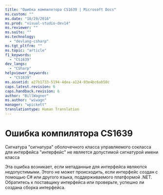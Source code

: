 ```yaml
---
title: "Ошибка компилятора CS1639 | Microsoft Docs"
ms.custom: ""
ms.date: "10/29/2016"
ms.prod: "visual-studio-dev14"
ms.reviewer: ""
ms.suite: ""
ms.technology: 
  - "devlang-csharp"
ms.tgt_pltfrm: ""
ms.topic: "article"
f1_keywords: 
  - "CS1639"
dev_langs: 
  - "CSharp"
helpviewer_keywords: 
  - "CS1639"
ms.assetid: a27b1733-5194-4dea-a124-03e4bc6ab50c
caps.latest.revision: 6
caps.handback.revision: 6
author: "BillWagner"
ms.author: "wiwagn"
manager: "wpickett"
translationtype: Human Translation
---
```

# Ошибка компилятора CS1639
Сигнатура "сигнатура" оболочечного класса управляемого сокласса для интерфейса "интерфейс" не является допустимой сигнатурой имени класса  
  
 Эта ошибка возникает, если метаданные для интерфейса являются недопустимыми. Этого не может происходить, если интерфейс создан с помощью C\# или другого языка, поддерживаемого платформой .NET. Обратитесь к поставщику интерфейса или проверьте, успешно ли создана сборка интерфейса.